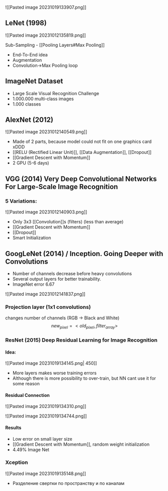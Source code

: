 
![[Pasted image 20231019133907.png]]


## LeNet (1998)
![[Pasted image 20231012135819.png]]

Sub-Sampling - [[Pooling Layers#Max Pooling]]
- End-To-End idea
- Augmentation
- Convolution->Max Pooling loop

## ImageNet Dataset
- Large Scale Visual Recognition Challenge
- 1.000.000 multi-class images
- 1.000 classes

## AlexNet (2012)
![[Pasted image 20231012140549.png]]

- Made of 2 parts, because model could not fit on one graphics card xDDD
- [[RELU (Rectified Linear Unit)]], [[Data Augmentation]], [[Dropout]]
- [[Gradient Descent with Momentum]]
- 2 GPU (5-6 days)

## VGG (2014) Very Deep Convolutional Networks For Large-Scale Image Recognition

### 5 Variations:
![[Pasted image 20231012140903.png]]
- Only 3x3 [[Convolution]]s (filters) (less than average) 
- [[Gradient Descent with Momentum]]
- [[Dropout]]
- Smart Initialization

## GoogLeNet (2014) / Inception. Going Deeper with Convolutions

- Number of channels decrease before heavy convolutions
- Several output layers for better trainability. 
- ImageNet error 6.67

![[Pasted image 20231012141837.png]]

### Projection layer (1x1 convolutions)
changes number of channels (RGB -> Black and White)
$$
new_{pixel} = <old_{pixel}, filter_{array}>
$$

### ResNet (2015) Deep Residual Learning for Image Recognition

#### Idea:
![[Pasted image 20231019134145.png| 450]]
- More layers makes worse training errors
- Although there is more possibility to over-train, but NN cant use it for some reason

#### Residual Connection
![[Pasted image 20231019134310.png]]

![[Pasted image 20231019134744.png]]

#### Results
- Low error on small layer size
- [[Gradient Descent with Momentum]], random weight initialization
- 4.49% Image Net


### Xception

![[Pasted image 20231019135148.png]]

- Разделение свертки по пространству и по каналам